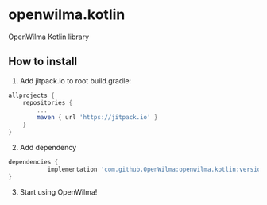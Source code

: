 # openwilma.kotlin
OpenWilma Kotlin library

## How to install

1. Add jitpack.io to root build.gradle:

```gradle
allprojects {
	repositories {
		...
		maven { url 'https://jitpack.io' }
	}
}
  ```
  
  
 2. Add dependency
 
 ```gradle
 dependencies {
	        implementation 'com.github.OpenWilma:openwilma.kotlin:version'
 }
 ```
 
 3. Start using OpenWilma!
